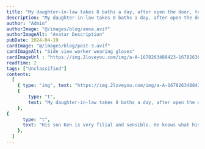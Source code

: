 ```yaml
---
title: "My daughter-in-law takes 8 baths a day, after open the door, tears full of my face!"
description: "My daughter-in-law takes 8 baths a day, after open the door, tears full of my face!"
author: "Admin"
authorImage: "@/images/blog/anna.avif"
authorImageAlt: "Avatar Description"
pubDate: 2024-04-19
cardImage: "@/images/blog/post-3.avif"
cardImageAlt: "Side view worker wearing gloves"
cardImageUrl : "https://img.2loveyou.com/img/a-A-1678263488423-1678263634450.jpg"
readTime: 2
tags: ["Unclassified"]
contents:
  [
    { type: "img", text: "https://img.2loveyou.com/img/a-A-1678263488423-1678263634450.jpg" },
    { 
        type: "t", 
        text: "My daughter-in-law takes 8 baths a day, after open the door, tears full of my face!"
    },
{
      type: "t",
      text: "His son Ken is very filial and sensible. He knows what his mother Elaine wants most. Before Elaine spoke, his son took the initiative to bring his girlfriend home to Elaine. Elaine was very satisfied with her son's girlfriend, who was dignified and generous, gentle and virtuous. Although the financial conditions of the girl's family are general, the parents of the girl do not dislike that her son is a single-parent family. In this way, both parties agreed to get married.\n\nAfter marriage, the couple lived happily although they were not rich. Although Elaine lives with her son and daughter-in-law, in order not to cause trouble to her son, she usually takes odd jobs to supplement her family. Within a year, the daughter-in-law became pregnant and gave birth to a fat boy. Elaine was happy and took care of her daughter-in-law and grandson at home every day. But the problem is that the daughter-in-law has not gone to work since she was pregnant and weak. Elaine takes care of her grandchildren and sons at home, and does not go out to work part-time. The family has lost two jobs at once, because raising children is more expensive. Before the daughter-in-law had a baby, his son accepted the job of traveling to other places because of the high subsidies.\n\nWhen his son is away on business, Elaine and his daughter-in-law and grandchildren are left at home. After her son left, Elaine found something wrong with her daughter-in-law. The daughter-in-law has become fond of bathing, which is not a big deal at all, but she often bathes eight times a day, and each time is very long.\n\nElaine felt something was wrong, so she asked her daughter-in-law, who only said that it was hot and she took a shower. Finally, one time, her daughter-in-law was taking a bath again, but she didn't lock the door. Elaine quietly opened the door and found that \nher daughter-in-law didn't take a bath at all, but was using the computer and didn't know what she was doing.\n\nElaine came up to her daughter-in-law and asked her that her daughter-in-law was distressed that her husband was working too hard on business trips, but Elaine did not agree with her to go back to work, so her daughter-in-law found a part-time job online to subsidize her family. The daughter-in-law lied that she was \"taking a bath\" every day. In fact, she was working secretly during this time, trying to relieve some pressure at home.\n\nElaine choked and hugged her daughter-in-law. Elaine said that her son was lucky to have such a wife.\n\nElaine's family loved each other and worked hand in hand to tide over the difficulties. Their life will surely be better!"
    },
  ]
---
```

